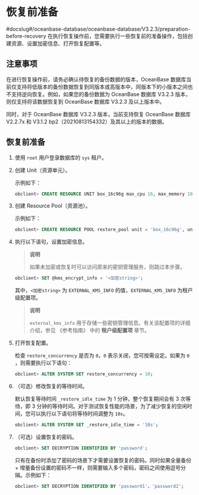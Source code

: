 # 恢复前准备
#docslug#/oceanbase-database/oceanbase-database/V3.2.3/preparation-before-recovery
在执行恢复操作前，您需要执行一些恢复前的准备操作，包括创建资源、设置加密信息、打开恢复配置等。

## 注意事项

在进行恢复操作前，请务必确认待恢复的备份数据的版本，OceanBase 数据库当前仅支持将低版本的备份数据恢复到同版本或高版本中，同版本下的小版本之间也不支持逆向恢复。例如，如果您的备份数据为 OceanBase 数据库 V3.2.3 版本，则仅支持将该数据恢复到 OceanBase 数据库 V3.2.3 及以上版本中。

同时，对于 OceanBase 数据库 V3.2.3 版本，当前支持恢复 OceanBase 数据库 V2.2.7x 和 V3.1.2 bp2（20210813154332）及其以上的版本的数据。

## 恢复前准备

1. 使用 `root` 用户登录数据库的 `sys` 租户。

2. 创建 Unit（资源单元）。

   示例如下：

   ```sql
   obclient> CREATE RESOURCE UNIT box_16c96g max_cpu 16, max_memory 103079215104, max_iops 10240, max_disk_size 53687091200, max_session_num 64, MIN_CPU=16, MIN_MEMORY=103079215104, MIN_IOPS=10240;
   ```

3. 创建 Resource Pool（资源池）。

   示例如下：

   ```sql
   obclient> CREATE RESOURCE POOL restore_pool unit = 'box_16c96g', unit_num = 1, zone_list = ('z1','z2','z3');
   ```

4. 执行以下语句，设置加密信息。

   >**说明**
   >
   >如果未加密或恢复时可以访问原来的密钥管理服务，则跳过本步骤。

   ```sql
   obclient> SET @kms_encrypt_info = '<加密string>';
   ```

   其中，`<加密string>` 为 `EXTERNAL_KMS_INFO` 的值，`EXTERNAL_KMS_INFO` 为租户级配置项。

   >**说明**
   >
   >`external_kms_info` 用于存储一些密钥管理信息。有关该配置项的详细介绍，参见 《参考指南》 中的 **租户级配置项** 章节。

5. 打开恢复配置。

   检查 `restore_concurrency` 是否为 `0`，`0` 表示关闭，您可按需设定。如果为 `0` ，则需要执行以下语句：

   ```sql
   obclient> ALTER SYSTEM SET restore_concurrency = 10;
   ```

6. （可选）修改恢复的等待时间。

   默认恢复等待时间 `_restore_idle_time` 为 1 分钟，整个恢复期间会有 3 次等待，即 3 分钟的等待时间。对于测试恢复性能的场景，为了减少恢复的空闲时间，您可以执行以下语句将等待时间调整为 `10s`。

   ```sql
   obclient> ALTER SYSTEM SET _restore_idle_time = '10s';
   ```

7. （可选）设置恢复的密码。

   ```sql
   obclient> SET DECRYPTION IDENTIFIED BY 'password';
   ```

   只有在备份时添加了密码的场景下才需要设置恢复的密码。同时如果全量备份 + 增量备份设置的密码不一样，则需要输入多个密码，密码之间使用逗号分隔。示例如下：

   ```sql
   obclient> SET DECRYPTION IDENTIFIED BY 'password1'，'password2';
   ```
